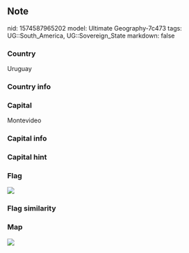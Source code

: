 ## Note
nid: 1574587965202
model: Ultimate Geography-7c473
tags: UG::South_America, UG::Sovereign_State
markdown: false

### Country
Uruguay

### Country info


### Capital
Montevideo

### Capital info


### Capital hint


### Flag
<img src="ug-flag-uruguay.svg">

### Flag similarity


### Map
<img src="ug-map-uruguay.png">
